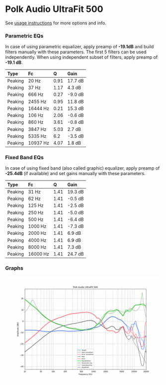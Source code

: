 # Polk Audio UltraFit 500
See [usage instructions](https://github.com/jaakkopasanen/AutoEq#usage) for more options and info.

### Parametric EQs
In case of using parametric equalizer, apply preamp of **-19.1dB** and build filters manually
with these parameters. The first 5 filters can be used independently.
When using independent subset of filters, apply preamp of **-19.1 dB**.

| Type    | Fc       |    Q | Gain    |
|:--------|:---------|:-----|:--------|
| Peaking | 20 Hz    | 0.91 | 17.7 dB |
| Peaking | 37 Hz    | 1.17 | 4.3 dB  |
| Peaking | 666 Hz   | 0.27 | -9.0 dB |
| Peaking | 2455 Hz  | 0.95 | 11.8 dB |
| Peaking | 16444 Hz | 0.21 | 15.3 dB |
| Peaking | 106 Hz   | 2.06 | -0.6 dB |
| Peaking | 860 Hz   | 3.61 | -0.8 dB |
| Peaking | 3847 Hz  | 5.03 | 2.7 dB  |
| Peaking | 5335 Hz  | 6.2  | -3.5 dB |
| Peaking | 10937 Hz | 4.07 | 1.8 dB  |

### Fixed Band EQs
In case of using fixed band (also called graphic) equalizer, apply preamp of **-25.4dB**
(if available) and set gains manually with these parameters.

| Type    | Fc       |    Q | Gain    |
|:--------|:---------|:-----|:--------|
| Peaking | 31 Hz    | 1.41 | 19.3 dB |
| Peaking | 62 Hz    | 1.41 | -0.5 dB |
| Peaking | 125 Hz   | 1.41 | -2.5 dB |
| Peaking | 250 Hz   | 1.41 | -5.0 dB |
| Peaking | 500 Hz   | 1.41 | -6.4 dB |
| Peaking | 1000 Hz  | 1.41 | -7.3 dB |
| Peaking | 2000 Hz  | 1.41 | 6.9 dB  |
| Peaking | 4000 Hz  | 1.41 | 6.9 dB  |
| Peaking | 8000 Hz  | 1.41 | 7.3 dB  |
| Peaking | 16000 Hz | 1.41 | 24.7 dB |

### Graphs
![](./Polk%20Audio%20UltraFit%20500.png)